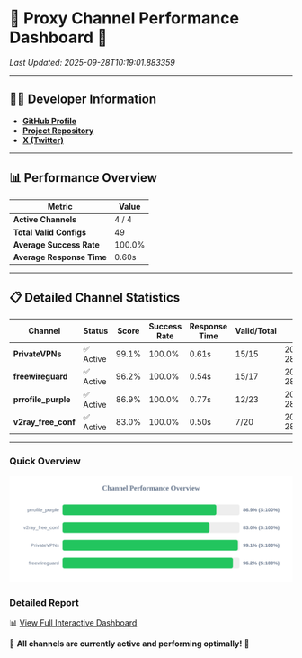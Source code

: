 # 🌟 Proxy Channel Performance Dashboard 🌟

_Last Updated: 2025-09-28T10:19:01.883359_

---

## 👩‍💻 Developer Information

- **[GitHub Profile](https://github.com/4n0nymou3)**  
- **[Project Repository](https://github.com/4n0nymou3/multi-proxy-config-fetcher)**  
- **[X (Twitter)](https://x.com/4n0nymou3)**  

---

## 📊 Performance Overview

| Metric                | Value       |
|-----------------------|-------------|
| **Active Channels**   | 4 / 4       |
| **Total Valid Configs** | 49          |
| **Average Success Rate** | 100.0%      |
| **Average Response Time** | 0.60s       |

---

## 📋 Detailed Channel Statistics

| Channel          | Status     | Score  | Success Rate | Response Time | Valid/Total | Last Success               |
|------------------|------------|--------|--------------|---------------|-------------|----------------------------|
| **PrivateVPNs**  | ✅ Active  | 99.1%  | 100.0% | 0.61s         | 15/15       | 2025-09-28T10:19:01.312809 |
| **freewireguard**  | ✅ Active  | 96.2%  | 100.0% | 0.54s         | 15/17       | 2025-09-28T10:19:01.881616 |
| **prrofile_purple**  | ✅ Active  | 86.9%  | 100.0% | 0.77s         | 12/23       | 2025-09-28T10:19:00.085889 |
| **v2ray_free_conf**  | ✅ Active  | 83.0%  | 100.0% | 0.50s         | 7/20       | 2025-09-28T10:19:00.661505 |

---

### Quick Overview
<div align="center">
  <a href="https://raw.githubusercontent.com/nullluser/NullRepo/refs/heads/main/assets/channel_stats_chart.svg">
    <img src="https://raw.githubusercontent.com/nullluser/NullRepo/refs/heads/main/assets/channel_stats_chart.svg" alt="Source Performance Statistics" width="800">
  </a>
</div>

### Detailed Report
📊 [View Full Interactive Dashboard](https://htmlpreview.github.io/?https://github.com/nullluser/NullRepo/blob/main/assets/performance_report.html)

🎉 **All channels are currently active and performing optimally!** 🎉
